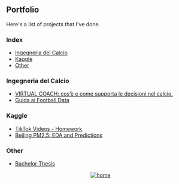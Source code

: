 ## Portfolio
Here's a list of projects that I've done.

### Index
* [Ingegneria del Calcio](#ingegneria-del-calcio)
* [Kaggle](#kaggle)
* [Other](#other)

### Ingegneria del Calcio
  - [VIRTUAL COACH: cos’è e come supporta le decisioni nel calcio.](https://ingegneriadelcalcio.com/virtual-coach-cose-e-come-supporta-le-decisioni-nel-calcio/)
  - [Guida ai Football Data](https://ingegneriadelcalcio.com/guida-ai-football-data/)
  
### Kaggle
  - [TikTok Videos - Homework](https://www.kaggle.com/lorenzotarcinale/tiktokvideo-homework)
  - [Beijing PM2.5: EDA and Predictions](https://www.kaggle.com/lorenzotarcinale/beijing-pm2-5-eda-and-predictions)
  
### Other
  - [Bachelor Thesis](https://github.com/lorenzotrcnl/lorenzotrcnl/blob/main/bachelor_thesis.pdf)


<div align="center">
<a href="https://github.com/lorenzotrcnl" target="_blank">
<img src=https://shields.io/badge/home-white?style=for-the-badge alt=home style="margin-bottom: 5px;" />
</a>
</div>  
